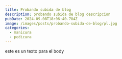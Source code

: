 ```yaml
---
title: Probando subida de blog
description: probando subida de blog descripcion
pubDate: 2024-09-08T18:06:40.784Z
image: /images/posts/probando-subida-de-blog/pl.jpg
categories:
  - manicura
  - pedicura
---
```

e﻿ste es un texto para el body
